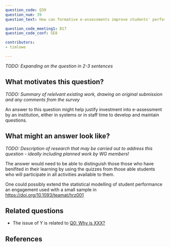 ```yaml
---
question_code: Q39 
question_num: 39 
question_text: How can formative e-assessments improve students' performance in end-of-module assessments? 

question_code_meeting1: B17 
question_code_conf: SE8 

contributors: 
- timlowe

---
```

*TODO: Expanding on the question in 2-3 sentences*

## What motivates this question?

*TODO: Summary of relelvant existing work, drawing on original submission and any comments from the survey*

An answer to this question might help justify investment into e-assessment by an institution, either in systems
or in staff time to develop and maintain questions.

## What might an answer look like?

*TODO: Description of research that may be carried out to address this question - ideally including planned work by WG members!*

The answer would need to be able to distinguish those those who have benifited in their learning by using the quizzes 
from those able students who will participate in all activities available to them. 

One could possibly extend the statistical modelling of student performance an engagement used with a small sample in
https://doi.org/10.1093/teamat/hrz001 



## Related questions

* The issue of Y is related to [Q0: Why is XXX?](Q0)

## References

